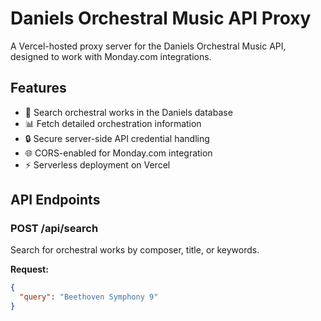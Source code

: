 # Daniels Orchestral Music API Proxy

A Vercel-hosted proxy server for the Daniels Orchestral Music API, designed to work with Monday.com integrations.

## Features

- 🎼 Search orchestral works in the Daniels database
- 📊 Fetch detailed orchestration information
- 🔒 Secure server-side API credential handling
- 🌐 CORS-enabled for Monday.com integration
- ⚡ Serverless deployment on Vercel

## API Endpoints

### POST /api/search
Search for orchestral works by composer, title, or keywords.

**Request:**
```json
{
  "query": "Beethoven Symphony 9"
}
